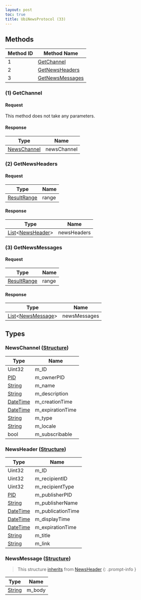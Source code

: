 ```yaml
---
layout: post
toc: true
title: UbiNewsProtocol (33)
---
```


## Methods

| Method ID | Method Name                           |
| --------- | ------------------------------------- |
| 1         | [GetChannel](#1-getchannel)           |
| 2         | [GetNewsHeaders](#2-getnewsheaders)   |
| 3         | [GetNewsMessages](#3-getnewsmessages) |

### (1) GetChannel
#### Request
This method does not take any parameters.

#### Response

| Type                                  | Name        |
| ------------------------------------- | ----------- |
| [NewsChannel](#newschannel-structure) | newsChannel |

### (2) GetNewsHeaders
#### Request

| Type          | Name  |
| ------------- | ----- |
| [ResultRange] | range |

#### Response

| Type                                              | Name        |
| ------------------------------------------------- | ----------- |
| [List]&lt;[NewsHeader](#newsheader-structure)&gt; | newsHeaders |

### (3) GetNewsMessages
#### Request

| Type          | Name  |
| ------------- | ----- |
| [ResultRange] | range |

#### Response

| Type                                                | Name         |
| --------------------------------------------------- | ------------ |
| [List]&lt;[NewsMessage](#newsmessage-structure)&gt; | newsMessages |

## Types

### NewsChannel ([Structure])

| Type       | Name             |
| ---------- | ---------------- |
| Uint32     | m_ID             |
| [PID]      | m_ownerPID       |
| [String]   | m_name           |
| [String]   | m_description    |
| [DateTime] | m_creationTime   |
| [DateTime] | m_expirationTime |
| [String]   | m_type           |
| [String]   | m_locale         |
| bool       | m_subscribable   |

### NewsHeader ([Structure])

| Type       | Name              |
| ---------- | ----------------- |
| Uint32     | m_ID              |
| Uint32     | m_recipientID     |
| Uint32     | m_recipientType   |
| [PID]      | m_publisherPID    |
| [String]   | m_publisherName   |
| [DateTime] | m_publicationTime |
| [DateTime] | m_displayTime     |
| [DateTime] | m_expirationTime  |
| [String]   | m_title           |
| [String]   | m_link            |

### NewsMessage ([Structure])
> This structure [inherits](/docs/nex/types#structure-inheritance) from [NewsHeader](#newsheader-structure)
{: .prompt-info }

| Type     | Name   |
| -------- | ------ |
| [String] | m_body |

[Structure]: /docs/nex/types#structure
[List]: /docs/nex/types#list
[String]: /docs/nex/types#string
[PID]: /docs/nex/types#pid
[DateTime]: /docs/nex/types#datetime
[ResultRange]: /docs/nex/types#resultrange-structure
